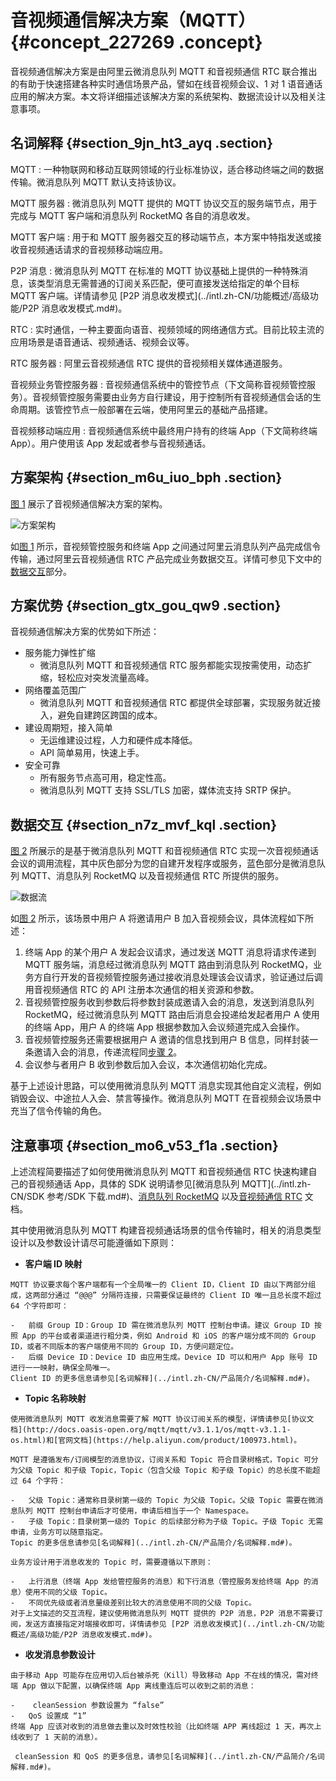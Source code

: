 # 音视频通信解决方案（MQTT） {#concept_227269 .concept}

音视频通信解决方案是由阿里云微消息队列 MQTT 和音视频通信 RTC 联合推出的有助于快速搭建各种实时通信场景产品，譬如在线音视频会议、1 对 1 语音通话应用的解决方案。本文将详细描述该解决方案的系统架构、数据流设计以及相关注意事项。

## 名词解释 {#section_9jn_ht3_ayq .section}

 MQTT
 :   一种物联网和移动互联网领域的行业标准协议，适合移动终端之间的数据传输。微消息队列 MQTT 默认支持该协议。

  MQTT 服务器
 :    微消息队列 MQTT 提供的 MQTT 协议交互的服务端节点，用于完成与 MQTT 客户端和消息队列 RocketMQ 各自的消息收发。

  MQTT 客户端
 :   用于和 MQTT 服务器交互的移动端节点，本方案中特指发送或接收音视频通话请求的音视频移动端应用。

  P2P 消息
 :    微消息队列 MQTT 在标准的 MQTT 协议基础上提供的一种特殊消息，该类型消息无需普通的订阅关系匹配，便可直接发送给指定的单个目标 MQTT 客户端。详情请参见 [P2P 消息收发模式](../intl.zh-CN/功能概述/高级功能/P2P 消息收发模式.md#)。

  RTC
 :   实时通信，一种主要面向语音、视频领域的网络通信方式。目前比较主流的应用场景是语音通话、视频通话、视频会议等。

  RTC 服务器
 :   阿里云音视频通信 RTC 提供的音视频相关媒体通道服务。

  音视频业务管控服务器
 :   音视频通信系统中的管控节点（下文简称音视频管控服务）。音视频管控服务需要由业务方自行建设，用于控制所有音视频通信会话的生命周期。该管控节点一般部署在云端，使用阿里云的基础产品搭建。

  音视频移动端应用
 :   音视频通信系统中最终用户持有的终端 App（下文简称终端 App）。用户使用该 App 发起或者参与音视频通话。

 ## 方案架构 {#section_m6u_iuo_bph .section}

 [图 1](#fig_r2l_7kh_ppy) 展示了音视频通信解决方案的架构。

![](images/46570_zh-CN.png "方案架构")

如[图 1](#fig_r2l_7kh_ppy) 所示，音视频管控服务和终端 App 之间通过阿里云消息队列产品完成信令传输，通过阿里云音视频通信 RTC 产品完成业务数据交互。详情可参见下文中的[数据交互](#section_n7z_mvf_kql)部分。

## 方案优势 {#section_gtx_gou_qw9 .section}

音视频通信解决方案的优势如下所述：

-   服务能力弹性扩缩
    -    微消息队列 MQTT 和音视频通信 RTC 服务都能实现按需使用，动态扩缩，轻松应对突发流量高峰。
-   网络覆盖范围广
    -    微消息队列 MQTT 和音视频通信 RTC 都提供全球部署，实现服务就近接入，避免自建跨区跨国的成本。
-   建设周期短，接入简单
    -   无运维建设过程，人力和硬件成本降低。
    -   API 简单易用，快速上手。
-   安全可靠
    -   所有服务节点高可用，稳定性高。
    -    微消息队列 MQTT 支持 SSL/TLS 加密，媒体流支持 SRTP 保护。

## 数据交互 {#section_n7z_mvf_kql .section}

 [图 2](#fig_a9b_5j3_c6u) 所展示的是基于微消息队列 MQTT 和音视频通信 RTC 实现一次音视频通话会议的调用流程，其中灰色部分为您的自建开发程序或服务，蓝色部分是微消息队列 MQTT、消息队列 RocketMQ 以及音视频通信 RTC 所提供的服务。

![](images/46571_zh-CN.png "数据流")

如[图 2](#fig_a9b_5j3_c6u) 所示，该场景中用户 A 将邀请用户 B 加入音视频会议，具体流程如下所述：

1.  终端 App 的某个用户 A 发起会议请求，通过发送 MQTT 消息将请求传递到 MQTT 服务端，消息经过微消息队列 MQTT 路由到消息队列 RocketMQ，业务方自行开发的音视频管控服务通过接收消息处理该会议请求，验证通过后调用音视频通信 RTC 的 API 注册本次通信的相关资源和参数。
2.  音视频管控服务收到参数后将参数封装成邀请入会的消息，发送到消息队列 RocketMQ，经过微消息队列 MQTT 路由后消息会投递给发起者用户 A 使用的终端 App，用户 A 的终端 App 根据参数加入会议频道完成入会操作。
3.  音视频管控服务还需要根据用户 A 邀请的信息找到用户 B 信息，同样封装一条邀请入会的消息，传递流程同[步骤 2](#li_0xz_bzt_y85)。
4.  会议参与者用户 B 收到参数后加入会议，本次通信初始化完成。

基于上述设计思路，可以使用微消息队列 MQTT 消息实现其他自定义流程，例如销毁会议、中途拉人入会、禁言等操作。微消息队列 MQTT 在音视频会议场景中充当了信令传输的角色。

## 注意事项 {#section_mo6_v53_f1a .section}

上述流程简要描述了如何使用微消息队列 MQTT 和音视频通信 RTC 快速构建自己的音视频通话 App，具体的 SDK 说明请参见[微消息队列 MQTT](../intl.zh-CN/SDK 参考/SDK 下载.md#)、[消息队列 RocketMQ](https://help.aliyun.com/document_detail/114448.html) 以及[音视频通信 RTC](../../../../../intl.zh-CN/SDK参考/SDK下载.md#) 文档。

其中使用微消息队列 MQTT 构建音视频通话场景的信令传输时，相关的消息类型设计以及参数设计请尽可能遵循如下原则：

-    **客户端 ID 映射** 

    MQTT 协议要求每个客户端都有一个全局唯一的 Client ID，Client ID 由以下两部分组成，这两部分通过 “@@@” 分隔符连接，只需要保证最终的 Client ID 唯一且总长度不超过 64 个字符即可：

    -   前缀 Group ID：Group ID 需在微消息队列 MQTT 控制台申请。建议 Group ID 按照 App 的平台或者渠道进行粗分类，例如 Android 和 iOS 的客户端分成不同的 Group ID，或者不同版本的客户端使用不同的 Group ID，方便问题定位。
    -   后缀 Device ID：Device ID 由应用生成。Device ID 可以和用户 App 账号 ID 进行一一映射，确保全局唯一。
    Client ID 的更多信息请参见[名词解释](../intl.zh-CN/产品简介/名词解释.md#)。

-    **Topic 名称映射** 

    使用微消息队列 MQTT 收发消息需要了解 MQTT 协议订阅关系的模型，详情请参见[协议文档](http://docs.oasis-open.org/mqtt/mqtt/v3.1.1/os/mqtt-v3.1.1-os.html)和[官网文档](https://help.aliyun.com/product/100973.html)。

    MQTT 是遵循发布/订阅模型的消息协议，订阅关系和 Topic 符合目录树格式，Topic 可分为父级 Topic 和子级 Topic，Topic（包含父级 Topic 和子级 Topic）的总长度不能超过 64 个字符：

    -   父级 Topic：通常称目录树第一级的 Topic 为父级 Topic。父级 Topic 需要在微消息队列 MQTT 控制台申请后才可使用，申请后相当于一个 Namespace。
    -   子级 Topic：目录树第一级的 Topic 的后续部分称为子级 Topic。子级 Topic 无需申请，业务方可以随意指定。
    Topic 的更多信息请参见[名词解释](../intl.zh-CN/产品简介/名词解释.md#)。

    业务方设计用于消息收发的 Topic 时，需要遵循以下原则：

    -   上行消息（终端 App 发给管控服务的消息）和下行消息（管控服务发给终端 App 的消息）使用不同的父级 Topic。
    -   不同优先级或者消息量级差别比较大的消息使用不同的父级 Topic。
    对于上文描述的交互流程，建议使用微消息队列 MQTT 提供的 P2P 消息，P2P 消息不需要订阅，发送方直接指定对端接收即可，详情请参见 [P2P 消息收发模式](../intl.zh-CN/功能概述/高级功能/P2P 消息收发模式.md#)。

-    **收发消息参数设计** 

    由于移动 App 可能存在应用切入后台被杀死（Kill）导致移动 App 不在线的情况，需对终端 App 做以下配置，以确保终端 App 离线重连后可以收到之前的消息：

    -    cleanSession 参数设置为 “false”
    -   QoS 设置成 “1”
    终端 App 应该对收到的消息做去重以及时效性校验（比如终端 APP 离线超过 1 天，再次上线收到了 1 天前的消息）。

     cleanSession 和 QoS 的更多信息，请参见[名词解释](../intl.zh-CN/产品简介/名词解释.md#)。


